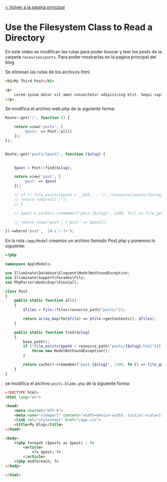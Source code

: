 [< Volver a la pagina principal](/docs/readme.md)

# Use the Filesystem Class to Read a Directory



En este video se modifican las rutas para poder buscar y leer los posts de la carpeta `resourses/posts`. Para poder mostrarlas en la pagina principal del blog <br/>


Se eliminan las rutas de los archivos html

```html
<h1>My Third Post</h1>

<p>
    Lorem ipsum dolor sit amet consectetur adipisicing elit. Sequi sapiente nesciunt iure, dolore delectus, laudantium qui nihil aperiam cum incidunt odio, asperiores quisquam hic! Maxime voluptatibus quibusdam sit provident optio.
</p>
```

Se modifica el archivo web.php de la siguiente forma:

```php
Route::get('/', function () {

    return view('posts', [
        'posts' => Post::all()
    ]);
});


Route::get('posts/{post}', function ($slug) {

    
    $post = Post::find($slug);

    return view('post', [
        'post' => $post
    ]);

    // if (! file_exists($path = __DIR__ . "/../resources/posts/{$slug}.html")) {
    // return redirect('/');
    // }

    // $post = cache()->remember("post.{$slug}", 1200, fn() => file_get_contents($path));

    // return view('post', ['post' => $post]);

})->where('post', '[A-z_\-]+');
```


En la ruta `/app/Model` creamos un archivo llamado Post.php y ponemos lo siguiente: 

```php
<?php

namespace App\Models;

use Illuminate\Database\Eloquent\ModelNotFoundException;
use Illuminate\Support\Facades\File;
use PhpParser\Node\Expr\FuncCall;

class Post
{
    public static function all()
    {
        $files = File::files(resource_path("posts/"));

        return array_map(fn($file) => $file->getContents(), $files);
    }

    public static function find($slug)
    {
        base_path();
        if (!file_exists($path = resource_path("posts/{$slug}.html"))) {
            throw new ModelNotFoundException();
        }

        return cache()->remember("post.{$slug}", 1200, fn () => file_get_contents($path));
    }
}

```

se modifica el archivo `posts.blade.php` de la siguiente forma:

```html
<!DOCTYPE html>
<html lang="en">

<head>
    <meta charset="UTF-8">
    <meta name="viewport" content="width=device-width, initial-scale=1.0">
    <link rel="stylesheet" href="/app.css">
    <title>My Blog</title>
</head>

<body>
    <?php foreach ($posts as $post) : ?>
        <article>
            <?= $post; ?>
        </article>
    <?php endforeach; ?>
</body>

</html>
```

